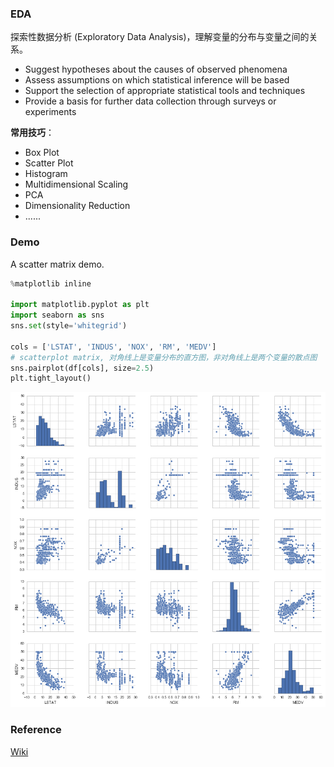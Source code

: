 ### EDA

探索性数据分析 (Exploratory Data Analysis)，理解变量的分布与变量之间的关系。

- Suggest hypotheses about the causes of observed phenomena
- Assess assumptions on which statistical inference will be based
- Support the selection of appropriate statistical tools and techniques
- Provide a basis for further data collection through surveys or experiments

**常用技巧**：

- Box Plot
- Scatter Plot
- Histogram
- Multidimensional Scaling
- PCA
- Dimensionality Reduction
- ......


### Demo

A scatter matrix demo.

```python
%matplotlib inline

import matplotlib.pyplot as plt
import seaborn as sns
sns.set(style='whitegrid') 

cols = ['LSTAT', 'INDUS', 'NOX', 'RM', 'MEDV']
# scatterplot matrix, 对角线上是变量分布的直方图，非对角线上是两个变量的散点图
sns.pairplot(df[cols], size=2.5)
plt.tight_layout()
```

![scatterplot matrix](./img/scatter-matrix.png)

### Reference

[Wiki](https://en.wikipedia.org/wiki/Exploratory_data_analysis)

